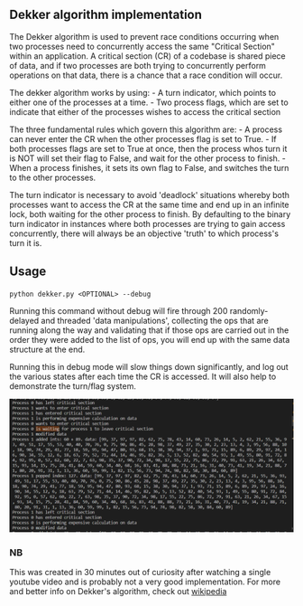 ## Dekker algorithm implementation

The Dekker algorithm is used to prevent race conditions occurring when two processes need to concurrently access the same "Critical Section" within an application. A critical section (CR) of a codebase is shared piece of data, and if two processes are both trying to concurrently perform operations on that data, there is a chance that a race condition will occur.

The dekker algorithm works by using: - A turn indicator, which points to either one of the processes at a time. - Two process flags, which are set to indicate that either of the processes wishes to access the critical section

The three fundamental rules which govern this algorithm are: - A process can never enter the CR when the other processes flag is set to True. - If both processes flags are set to True at once, then the process whos turn it is NOT will set their flag to False, and wait for the other process to finish. - When a process finishes, it sets its own flag to False, and switches the turn to the other processes.

The turn indicator is necessary to avoid 'deadlock' situations whereby both processes want to access the CR at the same time and end up in an infinite lock, both waiting for the other process to finish. By defaulting to the binary turn indicator in instances where both processes are trying to gain access concurrently, there will always be an objective 'truth' to which process's turn it is.

## Usage

`python dekker.py <OPTIONAL> --debug`

Running this command without debug will fire through 200 randomly-delayed and threaded 'data manipulations', collecting the ops that are running along the way and validating that if those ops are carried out in the order they were added to the list of ops, you will end up with the same data structure at the end.

Running this in debug mode will slow things down significantly, and log out the various states after each time the CR is accessed. It will also help to demonstrate the turn/flag system.

![](./assets/algo.png)

### NB

This was created in 30 minutes out of curiosity after watching a single youtube video and is probably not a very good implementation. For more and better info on Dekker's algorithm, check out [wikipedia](https://en.wikipedia.org/wiki/Dekker%27s_algorithm)

